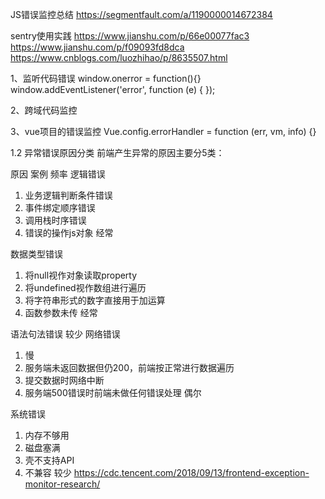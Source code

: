
JS错误监控总结
https://segmentfault.com/a/1190000014672384


sentry使用实践
https://www.jianshu.com/p/66e00077fac3
https://www.jianshu.com/p/f09093fd8dca
https://www.cnblogs.com/luozhihao/p/8635507.html


1、监听代码错误
window.onerror = function(){}
window.addEventListener('error', function (e) {  });

2、跨域代码监控
<script src="http://**.**.**:9002/index.js" crossorigin=”anonymous”></script>

3、vue项目的错误监控
Vue.config.errorHandler = function (err, vm, info) {}




1.2 异常错误原因分类
前端产生异常的原因主要分5类：

原因	案例	频率
逻辑错误	
1)    业务逻辑判断条件错误
2)    事件绑定顺序错误
3)    调用栈时序错误
4)    错误的操作js对象	经常

数据类型错误	
1)    将null视作对象读取property
2)    将undefined视作数组进行遍历
3)    将字符串形式的数字直接用于加运算
4)    函数参数未传	经常

语法句法错误		较少
网络错误	
1)    慢
2)    服务端未返回数据但仍200，前端按正常进行数据遍历
3)    提交数据时网络中断
4)    服务端500错误时前端未做任何错误处理	偶尔

系统错误	
1)    内存不够用
2)    磁盘塞满
3)    壳不支持API
4)    不兼容	较少
https://cdc.tencent.com/2018/09/13/frontend-exception-monitor-research/